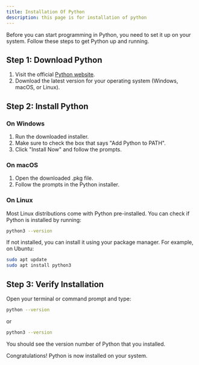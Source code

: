 ```yaml
---
title: Installation Of Python
description: this page is for installation of python
---
```


Before you can start programming in Python, you need to set it up on your system. Follow these steps to get Python up and running.

## Step 1: Download Python

1. Visit the official [Python website](https://www.python.org/downloads/).
2. Download the latest version for your operating system (Windows, macOS, or Linux).

## Step 2: Install Python

### On Windows

1. Run the downloaded installer.
2. Make sure to check the box that says "Add Python to PATH".
3. Click "Install Now" and follow the prompts.

### On macOS

1. Open the downloaded .pkg file.
2. Follow the prompts in the Python installer.

### On Linux

Most Linux distributions come with Python pre-installed. You can check if Python is installed by running:
```bash
python3 --version
```
If not installed, you can install it using your package manager. For example, on Ubuntu:
```bash
sudo apt update
sudo apt install python3
```

## Step 3: Verify Installation

Open your terminal or command prompt and type:
```bash
python --version
```
or
```bash
python3 --version
```
You should see the version number of Python that you installed.

Congratulations! Python is now installed on your system.
